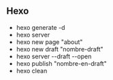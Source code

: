 ## Hexo
- hexo generate -d
- hexo server
- hexo new page "about"
- hexo new draft "nombre-draft"
- hexo server --draft --open
- hexo publish "nombre-en-draft"
- hexo clean
